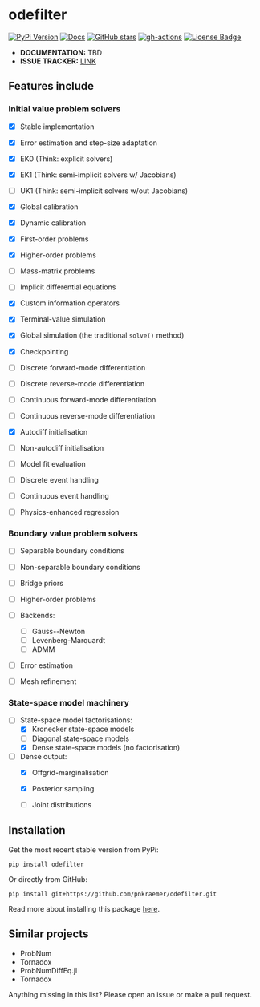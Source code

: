# odefilter

[![PyPi Version](https://img.shields.io/pypi/v/odefilter.svg?style=flat-square)](https://pypi.org/project/odefilter/)
[![Docs](https://readthedocs.org/projects/pip/badge/?version=latest&style=flat-square)](https://odefilter.readthedocs.io)
[![GitHub stars](https://img.shields.io/github/stars/pnkraemer/odefilter.svg?style=flat-square&logo=github&label=Stars&logoColor=white)](https://github.com/pnkraemer/odefilter)
[![gh-actions](https://img.shields.io/github/workflow/status/pnkraemer/odefilter/ci?style=flat-square)](https://github.com/pnkraemer/odefilter/actions?query=workflow%3Aci)
<a href="https://github.com/pnkraemer/odefilter/blob/master/LICENSE"><img src="https://img.shields.io/github/license/pnkraemer/odefilter?style=flat-square&color=2b9348" alt="License Badge"/></a>



* **DOCUMENTATION:** TBD
* **ISSUE TRACKER:** [LINK](https://github.com/pnkraemer/odefilter/issues)


## Features include

### Initial value problem solvers
- [x] Stable implementation
- [x] Error estimation and step-size adaptation
- [x] EK0 (Think: explicit solvers)
- [x] EK1 (Think: semi-implicit solvers w/ Jacobians)
- [ ] UK1 (Think: semi-implicit solvers w/out Jacobians)
- [x] Global calibration
- [x] Dynamic calibration
- [x] First-order problems
- [x] Higher-order problems
- [ ] Mass-matrix problems 
- [ ] Implicit differential equations
- [x] Custom information operators
- [x] Terminal-value simulation
- [x] Global simulation (the traditional ``solve()`` method)
- [x] Checkpointing
- [ ] Discrete forward-mode differentiation
- [ ] Discrete reverse-mode differentiation
- [ ] Continuous forward-mode differentiation
- [ ] Continuous reverse-mode differentiation
- [x] Autodiff initialisation
- [ ] Non-autodiff initialisation
- [ ] Model fit evaluation
- [ ] Discrete event handling
- [ ] Continuous event handling
- [ ] Physics-enhanced regression


### Boundary value problem solvers
- [ ] Separable boundary conditions
- [ ] Non-separable boundary conditions
- [ ] Bridge priors
- [ ] Higher-order problems
- [ ] Backends:
  - [ ] Gauss--Newton
  - [ ] Levenberg-Marquardt
  - [ ] ADMM
- [ ] Error estimation
- [ ] Mesh refinement


### State-space model machinery
- [ ] State-space model factorisations:
  - [x] Kronecker state-space models
  - [ ] Diagonal state-space models
  - [x] Dense state-space models (no factorisation)
- [ ] Dense output:
  - [x] Offgrid-marginalisation
  - [x] Posterior sampling
  - [ ] Joint distributions


## Installation

Get the most recent stable version from PyPi:

```
pip install odefilter
```
Or directly from GitHub:
```
pip install git+https://github.com/pnkraemer/odefilter.git
```

Read more about installing this package [here](https://odefilter.readthedocs.io/en/latest/getting_started/installation.html).


## Similar projects

* ProbNum
* Tornadox
* ProbNumDiffEq.jl
* Tornadox



Anything missing in this list? Please open an issue or make a pull request.
